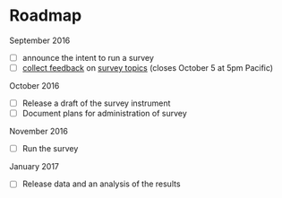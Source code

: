 # Roadmap

[feedback]: todo://link/to/feedback/milestone
[topics]: ./survey-topics.md

September 2016

- [ ] announce the intent to run a survey
- [ ] [collect feedback][feedback] on [survey topics][topics] (closes October 5 at 5pm Pacific)

October 2016

- [ ] Release a draft of the survey instrument
- [ ] Document plans for administration of survey

November 2016

- [ ] Run the survey

January 2017

- [ ] Release data and an analysis of the results
